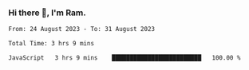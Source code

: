 ### Hi there 👋, I'm Ram.

<!--START_SECTION:waka-->

```txt
From: 24 August 2023 - To: 31 August 2023

Total Time: 3 hrs 9 mins

JavaScript   3 hrs 9 mins    █████████████████████████   100.00 %
```

<!--END_SECTION:waka-->
